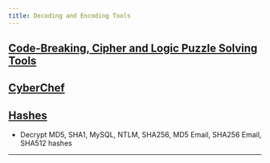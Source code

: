 ```yaml
---
title: Decoding and Encoding Tools
---
```


[Code-Breaking, Cipher and Logic Puzzle Solving Tools](https://www.boxentriq.com/)
---

[CyberChef](https://gchq.github.io/CyberChef/)
---

## [Hashes](https://hashes.com/en/decrypt/hash)
* Decrypt MD5, SHA1, MySQL, NTLM, SHA256, MD5 Email, SHA256 Email, SHA512 hashes
---
